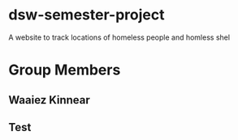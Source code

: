 # dsw-semester-project

A website to track locations of homeless people and homless shel

# Group Members

## Waaiez Kinnear

## Test

